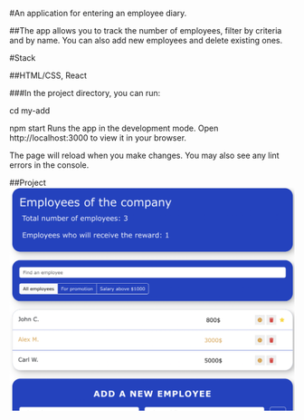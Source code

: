 #An application for entering an employee diary.

##The app allows you to track the number of employees, filter by criteria and by name. You can also add new employees and delete existing ones.

#Stack

##HTML/CSS, React

###In the project directory, you can run:

cd my-add

npm start
Runs the app in the development mode.
Open http://localhost:3000 to view it in your browser.

The page will reload when you make changes.
You may also see any lint errors in the console.

##Project
![screan](./my-app/src/screan.png)
